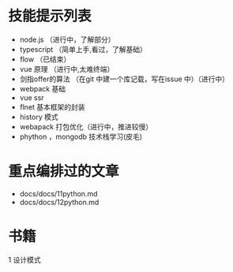 # 技能提示列表

-   node.js （进行中，了解部分）
-   typescript （简单上手,看过，了解基础）
-   flow （已结束）
-   vue 原理 （进行中,太难终端）
-   剑指offer的算法 （在git 中建一个库记载，写在issue 中）（进行中）
-   webpack 基础 
-   vue ssr 
-   flnet 基本框架的封装 
-   history 模式 
-   webapack 打包优化（进行中，推进较慢）
-   phython ，mongodb 技术栈学习(皮毛)

# 重点编排过的文章

-   docs/docs/11python.md
-   docs/docs/12python.md

# 书籍

1 设计模式
